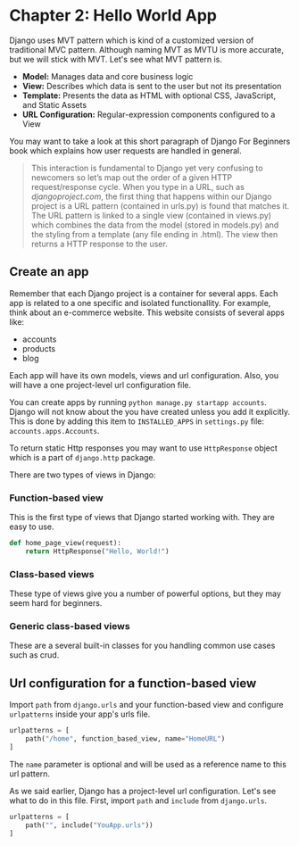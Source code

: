 # Chapter 2: Hello World App

Django uses MVT pattern which is kind of a customized version of traditional MVC pattern. Although naming MVT as MVTU is more accurate, but we will stick with MVT. Let's see what MVT pattern is.

- **Model:** Manages data and core business logic
- **View:** Describes which data is sent to the user but not its presentation
- **Template:** Presents the data as HTML with optional CSS, JavaScript, and Static Assets
- **URL Configuration:** Regular-expression components configured to a View

You may want to take a look at this short paragraph of Django For Beginners book which explains how user requests are handled in general.
> This interaction is fundamental to Django yet very confusing to newcomers so let’s map out the order of a given HTTP request/response cycle. When you type in a URL, such as *djangoproject.com*, the first thing that happens within our Django project is a URL pattern (contained in urls.py) is found that matches it. The URL pattern is linked to a single view (contained in views.py) which combines the data from the model (stored in models.py) and the styling from a template (any file ending in .html). The view then returns a HTTP response to the user.

## Create an app

Remember that each Django project is a container for several apps. Each app is related to a one specific and isolated functionallity. For example, think about an e-commerce website. This website consists of several apps like:

- accounts
- products
- blog

Each app will have its own models, views and url configuration. Also, you will have a one project-level url configuration file.

You can create apps by running `python manage.py startapp accounts`. Django will not know about the you have created unless you add it explicitly. This is done by adding this item to `INSTALLED_APPS` in `settings.py` file: `accounts.apps.Accounts`.

To return static Http responses you may want to use `HttpResponse` object which is a part of `django.http` package.

There are two types of views in Django:

### Function-based view

This is the first type of views that Django started working with. They are easy to use.

```python
def home_page_view(request):
    return HttpResponse("Hello, World!")
```

### Class-based views

These type of views give you a number of powerful options, but they may seem hard for beginners.

### Generic class-based views

These are a several built-in classes for you handling common use cases such as crud.

## Url configuration for a function-based view

Import `path` from `django.urls` and your function-based view and configure `urlpatterns` inside your app's urls file.

```python
urlpatterns = [
    path("/home", function_based_view, name="HomeURL")
]
```

The `name` parameter is optional and will be used as a reference name to this url pattern.

As we said earlier, Django has a project-level url configuration. Let's see what to do in this file. First, import `path` and `include` from `django.urls`.

```python
urlpatterns = [
    path("", include("YouApp.urls"))
]
```
